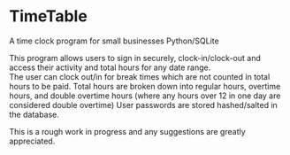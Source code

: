 # TimeTable
A time clock program for small businesses
Python/SQLite

This program allows users to sign in securely, clock-in/clock-out and access their activity and total hours for any date range.  
The user can clock out/in for break times which are not counted in total hours to be paid. 
Total hours are broken down into regular hours, overtime hours, and double overtime hours (where any hours over 12 in one day are considered double overtime)
User passwords are stored hashed/salted in the database.

This is a rough work in progress and any suggestions are greatly appreciated. 
